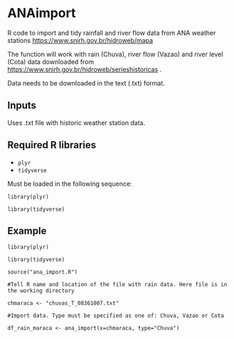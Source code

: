 # ANAimport
R code to import and tidy rainfall and river flow data from ANA weather stations https://www.snirh.gov.br/hidroweb/mapa

The function will work with rain (Chuva), river flow (Vazao) and river level (Cota) data downloaded from https://www.snirh.gov.br/hidroweb/serieshistoricas .

Data needs to be downloaded in the text (.txt) format.

## Inputs
Uses .txt file with historic weather station data.
## Required R libraries
- <code>plyr</code>
- <code>tidyverse</code>

Must be loaded in the following sequence:

`library(plyr)`

`library(tidyverse)`

## Example
`library(plyr)`

`library(tidyverse)`

`source("ana_import.R")`

`#Tell R name and location of the file with rain data. Here file is in the working directory`

`chmaraca <- "chuvas_T_08361007.txt"`

`#Import data. Type must be specified as one of: Chuva, Vazao or Cota`

`df_rain_maraca <- ana_import(x=chmaraca, type="Chuva")`